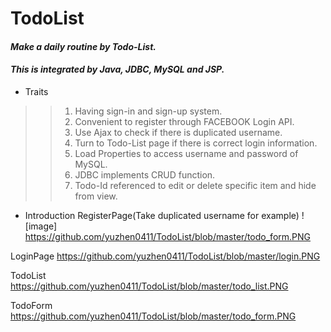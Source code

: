 # TodoList

#### _Make a daily routine by Todo-List._
#### _This is integrated by Java, JDBC, MySQL and JSP._


* Traits
>>1. Having sign-in and sign-up system.
>>2. Convenient to register through FACEBOOK Login API.
>>3. Use Ajax to check if there is duplicated username.
>>4. Turn to Todo-List page if there is correct login information.
>>5. Load Properties to access username and password of MySQL.
>>6. JDBC implements CRUD function.
>>7. Todo-Id referenced to edit or delete specific item and hide from view.

* Introduction
RegisterPage(Take duplicated username for example)
![image] https://github.com/yuzhen0411/TodoList/blob/master/todo_form.PNG

LoginPage
https://github.com/yuzhen0411/TodoList/blob/master/login.PNG

TodoList
https://github.com/yuzhen0411/TodoList/blob/master/todo_list.PNG

TodoForm
https://github.com/yuzhen0411/TodoList/blob/master/todo_form.PNG

